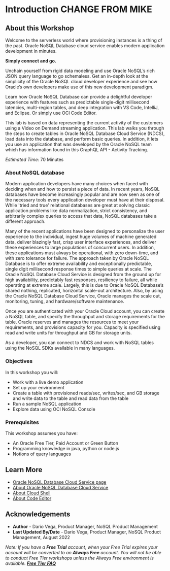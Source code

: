# Introduction  CHANGE FROM MIKE

## About this Workshop

Welcome to the serverless world where provisioning instances is a thing of the
past. Oracle NoSQL Database cloud service enables modern application
development in minutes.

**Simply connect and go.**

Unchain yourself from rigid data modeling and use Oracle NoSQL’s rich JSON query
language to go schemaless. Get an in-depth look at the simplicity of the Oracle
NoSQL cloud developer experience and see how Oracle’s own developers make use of
this new development paradigm.

Learn how Oracle NoSQL Database can provide a
delightful developer experience with features such as predictable single-digit
millisecond latencies, multi-region tables, and deep integration with
VS Code, IntelliJ, and Eclipse. Or simply use OCI Code Editor.

This lab is based on data representing the current activity of the customers
using a Video on Demand streaming application. This lab walks you through the
steps to create tables in Oracle NoSQL Database Cloud Service (NDCS), load data
into the database, and perform basic queries. In addition, it lets you use an
application that was developed by the Oracle NoSQL team which has information
found in this GraphQL API - Activity Tracking.

_Estimated Time:_ 70 Minutes


### About NoSQL database
Modern application developers have many choices when faced with deciding when
and how to persist a piece of data. In recent years, NoSQL databases have become
increasingly popular and are now seen as one of the necessary tools every
application developer must have at their disposal. While 'tried and true'
relational databases are great at solving classic application problems like
data normalization, strict consistency, and arbitrarily complex queries to
access that data, NoSQL databases take a different approach.

Many of the recent applications have been designed to personalize the user
experience to the individual, ingest huge volumes of machine generated data,
deliver blazingly fast, crisp user interface experiences, and deliver these
experiences to large populations of concurrent users.
In addition, these applications must always be operational, with zero down-time,
and with zero tolerance for failure. The approach taken by Oracle NoSQL Database
is to offer extreme availability and exceptionally predictable,
single digit millisecond response times to simple queries at scale.
The Oracle NoSQL Database Cloud Service is designed from the ground up for
high availability, predictably fast responses, resiliency to failure,
all while operating at extreme scale. Largely, this is due to Oracle
NoSQL Database’s shared nothing, replicated, horizontal scale-out architecture.
Also, by using the Oracle NoSQL Database Cloud Service, Oracle manages
the scale out, monitoring, tuning, and hardware/software maintenance.

Once you are authenticated with your Oracle Cloud account, you can create a
NoSQL table, and specify the throughput and storage requirements for the table.
Oracle reserves and manages the resources to meet your requirements, and
provisions capacity for you.
Capacity is specified using read and write units for throughput and GB for
storage units.

As a developer, you can connect to NDCS and work with NoSQL tables using the
NoSQL SDKs available in many languages.


### Objectives

In this workshop you will:
  * Work with a live demo application
  * Set up your environment
  * Create a table with provisioned reads/sec, writes/sec, and GB
  storage and write data to the table and read data from the table
  * Run a sample NoSQL application
  * Explore data using OCI NoSQL Console

### Prerequisites

This workshop assumes you have:
  * An Oracle Free Tier, Paid Account or Green Button
  * Programming knowledge in java, python or node.js
  * Notions of query languages


## Learn More

* [Oracle NoSQL Database Cloud Service page](https://www.oracle.com/database/nosql-cloud.html)
* [About Oracle NoSQL Database Cloud Service](https://docs.oracle.com/pls/topic/lookup?ctx=cloud&id=CSNSD-GUID-88373C12-018E-4628-B241-2DFCB7B16DE8)
* [About Cloud Shell](https://docs.oracle.com/en-us/iaas/Content/API/Concepts/cloudshellintro.htm)
* [About Code Editor](https://docs.oracle.com/en-us/iaas/Content/API/Concepts/code_editor_intro.htm)

## Acknowledgements
* **Author** - Dario Vega, Product Manager, NoSQL Product Management
* **Last Updated By/Date** - Dario Vega, Product Manager, NoSQL Product Management, August 2022

*Note: If you have a **Free Trial** account, when your Free Trial expires your account will be converted to an **Always Free** account. You will not be able to conduct Free Tier workshops unless the Always Free environment is available. **[Free Tier FAQ](https://www.oracle.com/cloud/free/faq.html)***
